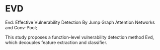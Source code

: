 # EVD
Evd: Effective Vulnerability Detection By Jump Graph Attention Networks and Conv-Pool;

This study proposes a function-level vulnerability detection method Evd, which decouples feature extraction and classifier.
